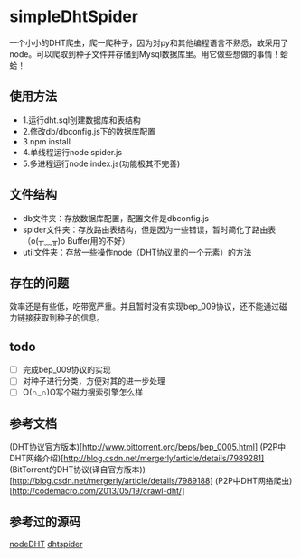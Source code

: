 # simpleDhtSpider
一个小小的DHT爬虫，爬一爬种子，因为对py和其他编程语言不熟悉，故采用了node。可以爬取到种子文件并存储到Mysql数据库里。用它做些想做的事情！蛤蛤！
## 使用方法
 - 1.运行dht.sql创建数据库和表结构
 - 2.修改db/dbconfig.js下的数据库配置
 - 3.npm install
 - 4.单线程运行node spider.js
 - 5.多进程运行node index.js(功能极其不完善)

## 文件结构
 - db文件夹：存放数据库配置，配置文件是dbconfig.js
 - spider文件夹：存放路由表结构，但是因为一些错误，暂时简化了路由表（o(╥﹏╥)o Buffer用的不好）
 - util文件夹：存放一些操作node（DHT协议里的一个元素）的方法

## 存在的问题
效率还是有些低，吃带宽严重。并且暂时没有实现bep_009协议，还不能通过磁力链接获取到种子的信息。

## todo
- [ ] 完成bep_009协议的实现
- [ ] 对种子进行分类，方便对其的进一步处理
- [ ] O(∩_∩)O写个磁力搜索引擎怎么样

## 参考文档
(DHT协议官方版本)[http://www.bittorrent.org/beps/bep_0005.html]
(P2P中DHT网络介绍)[http://blog.csdn.net/mergerly/article/details/7989281]
(BitTorrent的DHT协议(译自官方版本))[http://blog.csdn.net/mergerly/article/details/7989188]
(P2P中DHT网络爬虫)[http://codemacro.com/2013/05/19/crawl-dht/]

## 参考过的源码
[nodeDHT](https://github.com/fanpei91/nodeDHT)
[dhtspider](https://github.com/cuijinyu/dhtspider)

